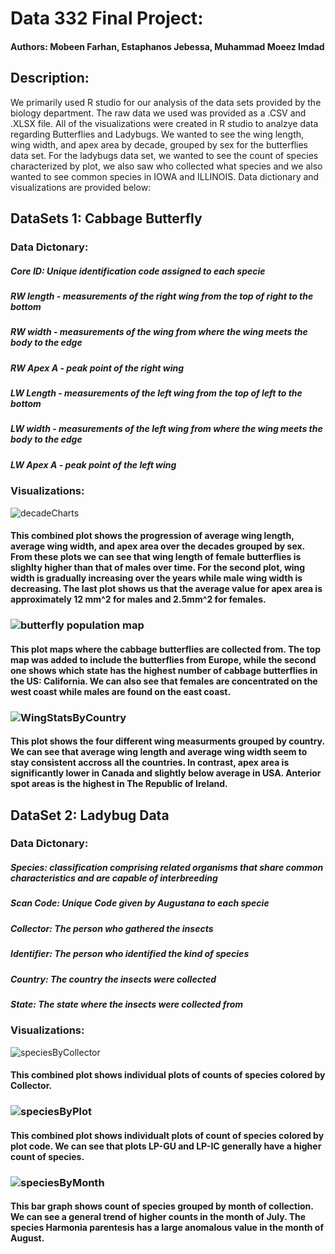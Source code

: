 # Data 332 Final Project: 
#### Authors: Mobeen Farhan, Estaphanos Jebessa, Muhammad Moeez Imdad

## Description:
We primarily used R studio for our analysis of the data sets provided by the biology department. The raw data we used was provided as a .CSV and .XLSX file. All of the visualizations were created in R studio to analzye data regarding Butterflies and Ladybugs. We wanted to see the wing length, wing width, and apex area by decade, grouped by sex for the butterflies data set. For the ladybugs data set, we wanted to see the count of species characterized by plot, we also saw who collected what species and we also wanted to see common species in IOWA and ILLINOIS. Data dictionary and visualizations are provided below:

## DataSets 1: Cabbage Butterfly
### Data Dictonary:
##### Core ID: Unique identification code assigned to each specie
##### RW length - measurements of the right wing from the top of right to the bottom
##### RW width - measurements of the wing from where the wing meets the body to the edge
##### RW Apex A - peak point of the right wing
##### LW Length - measurements of the left wing from the top of left to the bottom
##### LW width - measurements of the left wing from where the wing meets the body to the edge
##### LW Apex A - peak point of the left wing

### Visualizations:
![decadeCharts](https://user-images.githubusercontent.com/60960612/168929259-3e7e71e9-7d4d-4fe3-8858-001d78a0533d.png)
#### This combined plot shows the progression of average wing length, average wing width, and apex area over the decades grouped by sex. From these plots we can see that wing length of female butterflies is slighlty higher than that of males over time. For the second plot, wing width is gradually increasing over the years while male wing width is decreasing. The last plot shows us that the average value for apex area is approximately 12 mm^2 for males and 2.5mm^2 for females.

### ![butterfly population map](https://user-images.githubusercontent.com/60960612/168930374-f73539ea-1bd5-41b9-b37f-c64080c7e3da.png)
#### This plot maps where the cabbage butterflies are collected from. The top map was added to include the butterflies from Europe, while the second one shows which state has the highest number of cabbage butterflies in the US: California. We can also see that females are concentrated on the west coast while males are found on the east coast.

### ![WingStatsByCountry](https://user-images.githubusercontent.com/60960612/168931160-1756e343-a85e-4845-8475-1c06c5e25cdc.png)
#### This plot shows the four different wing measurments grouped by country. We can see that average wing length and average wing width seem to stay consistent accross all the countries. In contrast, apex area is significantly lower in Canada and slightly below average in USA. Anterior spot areas is the highest in The Republic of Ireland.

## DataSet 2: Ladybug Data

### Data Dictonary:
##### Species: classification comprising related organisms that share common characteristics and are capable of interbreeding
##### Scan Code: Unique Code given by Augustana to each specie
##### Collector: The person who gathered the insects

##### Identifier: The person who identified the kind of species
##### Country: The country the insects were collected
##### State: The state where the insects were collected from

### Visualizations:
![speciesByCollector](https://user-images.githubusercontent.com/60960612/168932310-68ddc1dd-441b-4959-a0f1-80aab11556bf.png)
#### This combined plot shows individual plots of counts of species colored by Collector.

### ![speciesByPlot](https://user-images.githubusercontent.com/60960612/168932394-2ca403d3-53a2-43f2-9023-11b1ea245c61.png)
#### This combined plot shows individualt plots of count of species colored by plot code. We can see that plots LP-GU and LP-IC generally have a higher count of species.

### ![speciesByMonth](https://user-images.githubusercontent.com/60960612/168932567-453e95ce-6658-4119-911c-ecbdb598f853.png)
#### This bar graph shows count of species grouped by month of collection. We can see a general trend of higher counts in the month of July. The species Harmonia parentesis has a large anomalous value in the month of August.


